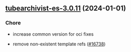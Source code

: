 

## [tubearchivist-es-3.0.11](https://github.com/truecharts/charts/compare/tubearchivist-es-3.0.10...tubearchivist-es-3.0.11) (2024-01-01)

### Chore



- increase common version for oci fixes

- remove non-existent template refs ([#16738](https://github.com/truecharts/charts/issues/16738))